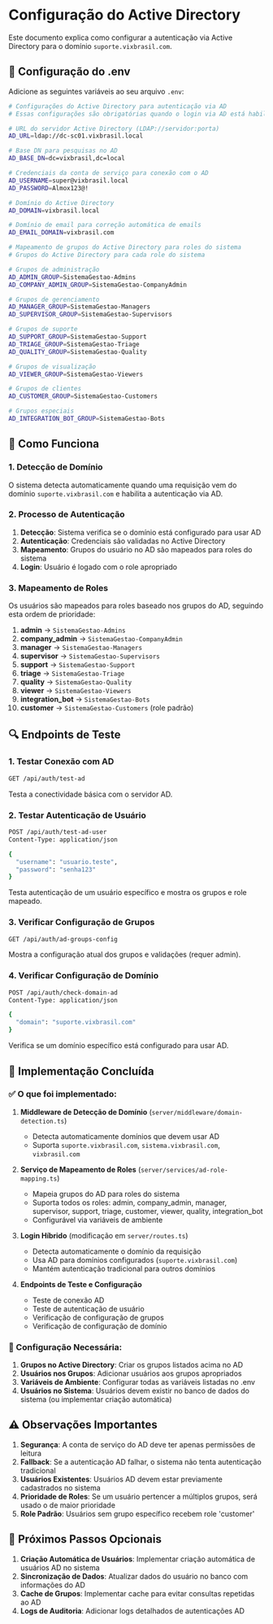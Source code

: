 # Configuração do Active Directory

Este documento explica como configurar a autenticação via Active Directory para o domínio `suporte.vixbrasil.com`.

## 🔧 Configuração do .env

Adicione as seguintes variáveis ao seu arquivo `.env`:

```bash
# Configurações do Active Directory para autenticação via AD
# Essas configurações são obrigatórias quando o login via AD está habilitado

# URL do servidor Active Directory (LDAP://servidor:porta)
AD_URL=ldap://dc-sc01.vixbrasil.local

# Base DN para pesquisas no AD
AD_BASE_DN=dc=vixbrasil,dc=local

# Credenciais da conta de serviço para conexão com o AD
AD_USERNAME=super@vixbrasil.local
AD_PASSWORD=Almox123@!

# Domínio do Active Directory
AD_DOMAIN=vixbrasil.local

# Domínio de email para correção automática de emails
AD_EMAIL_DOMAIN=vixbrasil.com

# Mapeamento de grupos do Active Directory para roles do sistema
# Grupos do Active Directory para cada role do sistema

# Grupos de administração
AD_ADMIN_GROUP=SistemaGestao-Admins
AD_COMPANY_ADMIN_GROUP=SistemaGestao-CompanyAdmin

# Grupos de gerenciamento  
AD_MANAGER_GROUP=SistemaGestao-Managers
AD_SUPERVISOR_GROUP=SistemaGestao-Supervisors

# Grupos de suporte
AD_SUPPORT_GROUP=SistemaGestao-Support
AD_TRIAGE_GROUP=SistemaGestao-Triage
AD_QUALITY_GROUP=SistemaGestao-Quality

# Grupos de visualização
AD_VIEWER_GROUP=SistemaGestao-Viewers

# Grupos de clientes
AD_CUSTOMER_GROUP=SistemaGestao-Customers

# Grupos especiais
AD_INTEGRATION_BOT_GROUP=SistemaGestao-Bots
```

## 🎯 Como Funciona

### 1. Detecção de Domínio
O sistema detecta automaticamente quando uma requisição vem do domínio `suporte.vixbrasil.com` e habilita a autenticação via AD.

### 2. Processo de Autenticação
1. **Detecção**: Sistema verifica se o domínio está configurado para usar AD
2. **Autenticação**: Credenciais são validadas no Active Directory
3. **Mapeamento**: Grupos do usuário no AD são mapeados para roles do sistema
4. **Login**: Usuário é logado com o role apropriado

### 3. Mapeamento de Roles
Os usuários são mapeados para roles baseado nos grupos do AD, seguindo esta ordem de prioridade:

1. **admin** → `SistemaGestao-Admins`
2. **company_admin** → `SistemaGestao-CompanyAdmin`
3. **manager** → `SistemaGestao-Managers`
4. **supervisor** → `SistemaGestao-Supervisors`
5. **support** → `SistemaGestao-Support`
6. **triage** → `SistemaGestao-Triage`
7. **quality** → `SistemaGestao-Quality`
8. **viewer** → `SistemaGestao-Viewers`
9. **integration_bot** → `SistemaGestao-Bots`
10. **customer** → `SistemaGestao-Customers` (role padrão)

## 🔍 Endpoints de Teste

### 1. Testar Conexão com AD
```bash
GET /api/auth/test-ad
```
Testa a conectividade básica com o servidor AD.

### 2. Testar Autenticação de Usuário
```bash
POST /api/auth/test-ad-user
Content-Type: application/json

{
  "username": "usuario.teste",
  "password": "senha123"
}
```
Testa autenticação de um usuário específico e mostra os grupos e role mapeado.

### 3. Verificar Configuração de Grupos
```bash
GET /api/auth/ad-groups-config
```
Mostra a configuração atual dos grupos e validações (requer admin).

### 4. Verificar Configuração de Domínio
```bash
POST /api/auth/check-domain-ad
Content-Type: application/json

{
  "domain": "suporte.vixbrasil.com"
}
```
Verifica se um domínio específico está configurado para usar AD.

## 🚀 Implementação Concluída

### ✅ O que foi implementado:

1. **Middleware de Detecção de Domínio** (`server/middleware/domain-detection.ts`)
   - Detecta automaticamente domínios que devem usar AD
   - Suporta `suporte.vixbrasil.com`, `sistema.vixbrasil.com`, `vixbrasil.com`

2. **Serviço de Mapeamento de Roles** (`server/services/ad-role-mapping.ts`)
   - Mapeia grupos do AD para roles do sistema
   - Suporta todos os roles: admin, company_admin, manager, supervisor, support, triage, customer, viewer, quality, integration_bot
   - Configurável via variáveis de ambiente

3. **Login Híbrido** (modificação em `server/routes.ts`)
   - Detecta automaticamente o domínio da requisição
   - Usa AD para domínios configurados (`suporte.vixbrasil.com`)
   - Mantém autenticação tradicional para outros domínios

4. **Endpoints de Teste e Configuração**
   - Teste de conexão AD
   - Teste de autenticação de usuário
   - Verificação de configuração de grupos
   - Verificação de configuração de domínio

### 🔧 Configuração Necessária:

1. **Grupos no Active Directory**: Criar os grupos listados acima no AD
2. **Usuários nos Grupos**: Adicionar usuários aos grupos apropriados
3. **Variáveis de Ambiente**: Configurar todas as variáveis listadas no .env
4. **Usuários no Sistema**: Usuários devem existir no banco de dados do sistema (ou implementar criação automática)

## ⚠️ Observações Importantes

1. **Segurança**: A conta de serviço do AD deve ter apenas permissões de leitura
2. **Fallback**: Se a autenticação AD falhar, o sistema não tenta autenticação tradicional
3. **Usuários Existentes**: Usuários AD devem estar previamente cadastrados no sistema
4. **Prioridade de Roles**: Se um usuário pertencer a múltiplos grupos, será usado o de maior prioridade
5. **Role Padrão**: Usuários sem grupo específico recebem role 'customer'

## 🔄 Próximos Passos Opcionais

1. **Criação Automática de Usuários**: Implementar criação automática de usuários AD no sistema
2. **Sincronização de Dados**: Atualizar dados do usuário no banco com informações do AD
3. **Cache de Grupos**: Implementar cache para evitar consultas repetidas ao AD
4. **Logs de Auditoria**: Adicionar logs detalhados de autenticações AD 